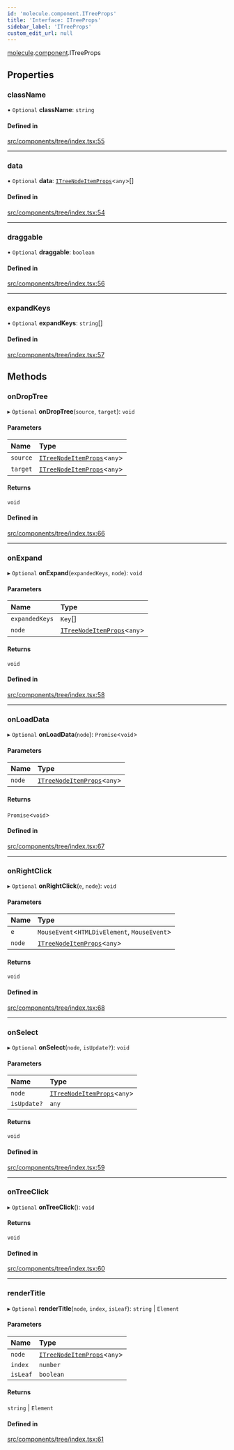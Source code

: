 ```yaml
---
id: 'molecule.component.ITreeProps'
title: 'Interface: ITreeProps'
sidebar_label: 'ITreeProps'
custom_edit_url: null
---
```


[molecule](../namespaces/molecule).[component](../namespaces/molecule.component).ITreeProps

## Properties

### className

• `Optional` **className**: `string`

#### Defined in

[src/components/tree/index.tsx:55](https://github.com/DTStack/molecule/blob/b675cb9/src/components/tree/index.tsx#L55)

---

### data

• `Optional` **data**: [`ITreeNodeItemProps`](molecule.component.ITreeNodeItemProps)<`any`\>[]

#### Defined in

[src/components/tree/index.tsx:54](https://github.com/DTStack/molecule/blob/b675cb9/src/components/tree/index.tsx#L54)

---

### draggable

• `Optional` **draggable**: `boolean`

#### Defined in

[src/components/tree/index.tsx:56](https://github.com/DTStack/molecule/blob/b675cb9/src/components/tree/index.tsx#L56)

---

### expandKeys

• `Optional` **expandKeys**: `string`[]

#### Defined in

[src/components/tree/index.tsx:57](https://github.com/DTStack/molecule/blob/b675cb9/src/components/tree/index.tsx#L57)

## Methods

### onDropTree

▸ `Optional` **onDropTree**(`source`, `target`): `void`

#### Parameters

| Name     | Type                                                                  |
| :------- | :-------------------------------------------------------------------- |
| `source` | [`ITreeNodeItemProps`](molecule.component.ITreeNodeItemProps)<`any`\> |
| `target` | [`ITreeNodeItemProps`](molecule.component.ITreeNodeItemProps)<`any`\> |

#### Returns

`void`

#### Defined in

[src/components/tree/index.tsx:66](https://github.com/DTStack/molecule/blob/b675cb9/src/components/tree/index.tsx#L66)

---

### onExpand

▸ `Optional` **onExpand**(`expandedKeys`, `node`): `void`

#### Parameters

| Name           | Type                                                                  |
| :------------- | :-------------------------------------------------------------------- |
| `expandedKeys` | `Key`[]                                                               |
| `node`         | [`ITreeNodeItemProps`](molecule.component.ITreeNodeItemProps)<`any`\> |

#### Returns

`void`

#### Defined in

[src/components/tree/index.tsx:58](https://github.com/DTStack/molecule/blob/b675cb9/src/components/tree/index.tsx#L58)

---

### onLoadData

▸ `Optional` **onLoadData**(`node`): `Promise`<`void`\>

#### Parameters

| Name   | Type                                                                  |
| :----- | :-------------------------------------------------------------------- |
| `node` | [`ITreeNodeItemProps`](molecule.component.ITreeNodeItemProps)<`any`\> |

#### Returns

`Promise`<`void`\>

#### Defined in

[src/components/tree/index.tsx:67](https://github.com/DTStack/molecule/blob/b675cb9/src/components/tree/index.tsx#L67)

---

### onRightClick

▸ `Optional` **onRightClick**(`e`, `node`): `void`

#### Parameters

| Name   | Type                                                                  |
| :----- | :-------------------------------------------------------------------- |
| `e`    | `MouseEvent`<`HTMLDivElement`, `MouseEvent`\>                         |
| `node` | [`ITreeNodeItemProps`](molecule.component.ITreeNodeItemProps)<`any`\> |

#### Returns

`void`

#### Defined in

[src/components/tree/index.tsx:68](https://github.com/DTStack/molecule/blob/b675cb9/src/components/tree/index.tsx#L68)

---

### onSelect

▸ `Optional` **onSelect**(`node`, `isUpdate?`): `void`

#### Parameters

| Name        | Type                                                                  |
| :---------- | :-------------------------------------------------------------------- |
| `node`      | [`ITreeNodeItemProps`](molecule.component.ITreeNodeItemProps)<`any`\> |
| `isUpdate?` | `any`                                                                 |

#### Returns

`void`

#### Defined in

[src/components/tree/index.tsx:59](https://github.com/DTStack/molecule/blob/b675cb9/src/components/tree/index.tsx#L59)

---

### onTreeClick

▸ `Optional` **onTreeClick**(): `void`

#### Returns

`void`

#### Defined in

[src/components/tree/index.tsx:60](https://github.com/DTStack/molecule/blob/b675cb9/src/components/tree/index.tsx#L60)

---

### renderTitle

▸ `Optional` **renderTitle**(`node`, `index`, `isLeaf`): `string` \| `Element`

#### Parameters

| Name     | Type                                                                  |
| :------- | :-------------------------------------------------------------------- |
| `node`   | [`ITreeNodeItemProps`](molecule.component.ITreeNodeItemProps)<`any`\> |
| `index`  | `number`                                                              |
| `isLeaf` | `boolean`                                                             |

#### Returns

`string` \| `Element`

#### Defined in

[src/components/tree/index.tsx:61](https://github.com/DTStack/molecule/blob/b675cb9/src/components/tree/index.tsx#L61)
